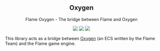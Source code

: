 <!-- markdownlint-disable MD013 -->
<h2 align="center">
  Oxygen
</h2>
<p align="center">
  Flame Oxygen - The bridge between Flame and Oxygen
</p>

<p align="center">
  <a title="Pub" href="https://pub.dev/packages/flame_oxygen" ><img src="https://img.shields.io/pub/v/flame_oxygen.svg?style=popout" /></a>
  <a title="Dependencies" href="https://github.com/flame-engine/oxygen/blob/master/pubspec.yaml"><img src="https://img.shields.io/librariesio/release/pub/flame_oxygen?label=dependencies"></a>
  <a title="Discord" href="https://discord.gg/JUwwvNryDz" ><img src="https://img.shields.io/discord/509714518008528896.svg" /></a>
</p>
<!-- markdownlint-enable MD013 -->

This library acts as a bridge between [Oxygen](https://github.com/flame-engine/oxygen) (an ECS written by the Flame Team) and the Flame game engine.
